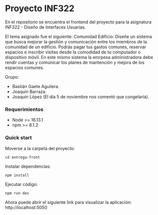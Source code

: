 # Proyecto INF322

En el repositorio se encuentra el frontend del proyecto para la asignatura INF322 - Diseño de Interfaces Usuarias.

El tema asignado fue el siguiente:
Comunidad Edificio: Diseñe un sistema que busca mejorar la gestión y comunicación entre los miembros de la comunidad de un edificio. Podrás pagar tus gastos comunes, reservar espacios e inscribir visitas desde la comodidad de tu computador o dispositivo móvil. En este mismo sistema la emrpesa administradora debe rendir cuentas y comunicar los planes de mantención y mejora de los espacios comunes.

Grupo:
- Bastián Gaete Aguilera.
- Joaquín Barraza.
- Joaquín López (El día 5 de noviembre nos comentó que congelaría).

### Requerimientos

- Node >= 16.13.1
- npm >= 8.1.2

### Quick start

Moverse a la carpeta del proyecto:

```
cd entrega-front
```

Instalar dependencias:

```
npm install
```

Ejecutar código:

```
npm run dev
```

Ahora puede abrir el siguiente link para visualizar la aplicación: http://localhost:5050

